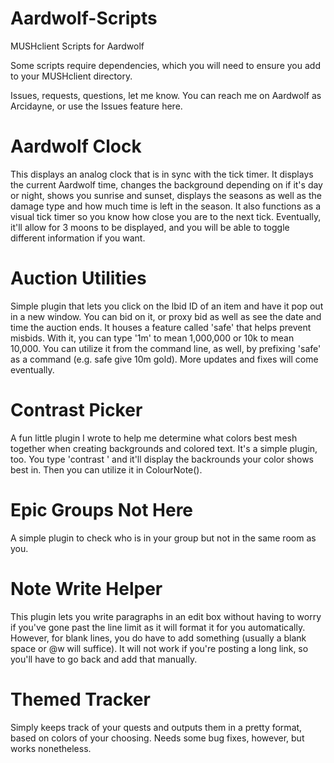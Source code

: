 # Aardwolf-Scripts
MUSHclient Scripts for Aardwolf

Some scripts require dependencies, which you will need to ensure you add to your MUSHclient directory.

Issues, requests, questions, let me know. You can reach me on Aardwolf as Arcidayne, or use the Issues feature here.

# Aardwolf Clock

This displays an analog clock that is in sync with the tick timer. It displays the current Aardwolf time, changes the background depending on if it's day or night, shows you sunrise and sunset, displays the seasons as well as the damage type and how much time is left in the season. It also functions as a visual tick timer so you know how close you are to the next tick. Eventually, it'll allow for 3 moons to be displayed, and you will be able to toggle different information if you want.

# Auction Utilities

Simple plugin that lets you click on the lbid ID of an item and have it pop out in a new window. You can bid on it, or proxy bid as well as see the date and time the auction ends. It houses a feature called 'safe' that helps prevent misbids. With it, you can type '1m' to mean 1,000,000 or 10k to mean 10,000. You can utilize it from the command line, as well, by prefixing 'safe' as a command (e.g. safe give <player> 10m gold). More updates and fixes will come eventually.
  
# Contrast Picker
  
A fun little plugin I wrote to help me determine what colors best mesh together when creating backgrounds and colored text. It's a simple plugin, too. You type 'contrast <color>' and it'll display the backrounds your color shows best in. Then you can utilize it in ColourNote().
  
# Epic Groups Not Here
  
A simple plugin to check who is in your group but not in the same room as you.
  
# Note Write Helper
  
This plugin lets you write paragraphs in an edit box without having to worry if you've gone past the line limit as it will format it for you automatically. However, for blank lines, you do have to add something (usually a blank space or @w will suffice). It will not work if you're posting a long link, so you'll have to go back and add that manually.

# Themed Tracker

Simply keeps track of your quests and outputs them in a pretty format, based on colors of your choosing. Needs some bug fixes, however, but works nonetheless.

